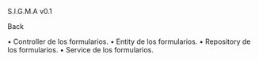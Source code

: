 S.I.G.M.A v0.1

Back

•	Controller de los formularios.
•	Entity de los formularios.
•	Repository de los formularios.
•	Service de los formularios.
